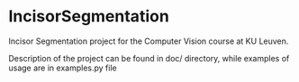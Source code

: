 IncisorSegmentation
===================

Incisor Segmentation project for the Computer Vision course at KU Leuven.

Description of the project can be found in doc/ directory, while examples of usage are in examples.py file
